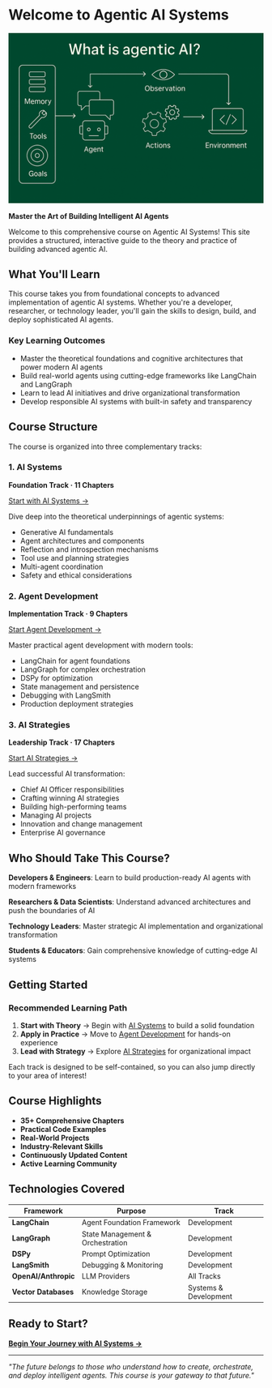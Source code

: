 # Welcome to Agentic AI Systems

![Banner](./image.png)

**Master the Art of Building Intelligent AI Agents**

Welcome to this comprehensive course on Agentic AI Systems! This site provides a structured, interactive guide to the theory and practice of building advanced agentic AI.

## What You'll Learn

This course takes you from foundational concepts to advanced implementation of agentic AI systems. Whether you're a developer, researcher, or technology leader, you'll gain the skills to design, build, and deploy sophisticated AI agents.

### Key Learning Outcomes
- Master the theoretical foundations and cognitive architectures that power modern AI agents
- Build real-world agents using cutting-edge frameworks like LangChain and LangGraph
- Learn to lead AI initiatives and drive organizational transformation
- Develop responsible AI systems with built-in safety and transparency

## Course Structure

The course is organized into three complementary tracks:

### 1. AI Systems
**Foundation Track · 11 Chapters**

[Start with AI Systems →](AI_Systems/1.md)

Dive deep into the theoretical underpinnings of agentic systems:
- Generative AI fundamentals
- Agent architectures and components  
- Reflection and introspection mechanisms
- Tool use and planning strategies
- Multi-agent coordination
- Safety and ethical considerations

### 2. Agent Development
**Implementation Track · 9 Chapters**

[Start Agent Development →](Agentic_AI_in_Action/1.md)

Master practical agent development with modern tools:
- LangChain for agent foundations
- LangGraph for complex orchestration
- DSPy for optimization
- State management and persistence
- Debugging with LangSmith
- Production deployment strategies

### 3. AI Strategies
**Leadership Track · 17 Chapters**

[Start AI Strategies →](AI_Strategies/1.md)

Lead successful AI transformation:
- Chief AI Officer responsibilities
- Crafting winning AI strategies
- Building high-performing teams
- Managing AI projects
- Innovation and change management
- Enterprise AI governance

## Who Should Take This Course?

**Developers & Engineers**: Learn to build production-ready AI agents with modern frameworks

**Researchers & Data Scientists**: Understand advanced architectures and push the boundaries of AI

**Technology Leaders**: Master strategic AI implementation and organizational transformation

**Students & Educators**: Gain comprehensive knowledge of cutting-edge AI systems

## Getting Started

### Recommended Learning Path
1. **Start with Theory** → Begin with [AI Systems](AI_Systems/1.md) to build a solid foundation
2. **Apply in Practice** → Move to [Agent Development](Agentic_AI_in_Action/1.md) for hands-on experience  
3. **Lead with Strategy** → Explore [AI Strategies](AI_Strategies/1.md) for organizational impact

Each track is designed to be self-contained, so you can also jump directly to your area of interest!

## Course Highlights

- **35+ Comprehensive Chapters**
- **Practical Code Examples**  
- **Real-World Projects**
- **Industry-Relevant Skills**
- **Continuously Updated Content**
- **Active Learning Community**

## Technologies Covered

| Framework | Purpose | Track |
|-----------|---------|-------|
| **LangChain** | Agent Foundation Framework | Development |
| **LangGraph** | State Management & Orchestration | Development |
| **DSPy** | Prompt Optimization | Development |
| **LangSmith** | Debugging & Monitoring | Development |
| **OpenAI/Anthropic** | LLM Providers | All Tracks |
| **Vector Databases** | Knowledge Storage | Systems & Development |

## Ready to Start?

[**Begin Your Journey with AI Systems →**](AI_Systems/1.md)

---

*"The future belongs to those who understand how to create, orchestrate, and deploy intelligent agents. This course is your gateway to that future."* 